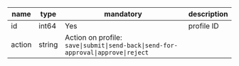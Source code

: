 
| name | type | mandatory | description |
|------|------|-----------|-------------|
| id   | int64 | Yes | profile ID |
| action | string | Action on profile: `save\|submit\|send-back\|send-for-approval\|approve\|reject` |
